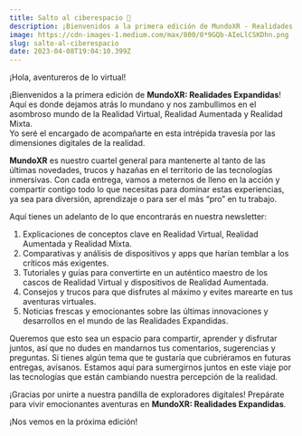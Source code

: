 ```yaml
---
title: Salto al ciberespacio 🚀
description: ¡Bienvenidos a la primera edición de MundoXR - Realidades Expandidas!
image: https://cdn-images-1.medium.com/max/800/0*9GQb-AIeLlCSKDhn.png
slug: salto-al-ciberespacio
date: 2023-04-08T19:04:10.399Z
---
```



¡Hola, aventureros de lo virtual!

¡Bienvenidos a la primera edición de **MundoXR: Realidades Expandidas**!  
Aquí es donde dejamos atrás lo mundano y nos zambullimos en el asombroso mundo de la Realidad Virtual, Realidad Aumentada y Realidad Mixta.  
Yo seré el encargado de acompañarte en esta intrépida travesía por las dimensiones digitales de la realidad.

**MundoXR** es nuestro cuartel general para mantenerte al tanto de las últimas novedades, trucos y hazañas en el territorio de las tecnologías inmersivas. Con cada entrega, vamos a meternos de lleno en la acción y compartir contigo todo lo que necesitas para dominar estas experiencias, ya sea para diversión, aprendizaje o para ser el más “pro” en tu trabajo.

Aquí tienes un adelanto de lo que encontrarás en nuestra newsletter:

1. Explicaciones de conceptos clave en Realidad Virtual, Realidad Aumentada y Realidad Mixta.
2. Comparativas y análisis de dispositivos y apps que harían temblar a los críticos más exigentes.
3. Tutoriales y guías para convertirte en un auténtico maestro de los cascos de Realidad Virtual y dispositivos de Realidad Aumentada.
4. Consejos y trucos para que disfrutes al máximo y evites marearte en tus aventuras virtuales.
5. Noticias frescas y emocionantes sobre las últimas innovaciones y desarrollos en el mundo de las Realidades Expandidas.

Queremos que esto sea un espacio para compartir, aprender y disfrutar juntos, así que no dudes en mandarnos tus comentarios, sugerencias y preguntas. Si tienes algún tema que te gustaría que cubriéramos en futuras entregas, avísanos. Estamos aquí para sumergirnos juntos en este viaje por las tecnologías que están cambiando nuestra percepción de la realidad.

¡Gracias por unirte a nuestra pandilla de exploradores digitales! Prepárate para vivir emocionantes aventuras en **MundoXR: Realidades Expandidas**.

¡Nos vemos en la próxima edición!
